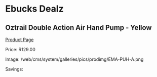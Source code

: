 
# Ebucks Dealz
## Oztrail Double Action Air Hand Pump - Yellow
[Product Page](https://www.ebucks.com/web/shop/productSelected.do?prodId=1065474466&catId=714965764)

Price: R129.00

Image: /web/cms/system/galleries/pics/prodimg/EMA-PUH-A.png

Savings: 


	